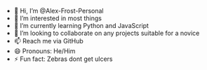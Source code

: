 - 👋 Hi, I’m @Alex-Frost-Personal
- 👀 I’m interested in most things
- 🌱 I’m currently learning Python and JavaScript
- 💞️ I’m looking to collaborate on any projects suitable for a novice
- 📫 Reach me via GitHub
- 😄 Pronouns: He/Him
- ⚡ Fun fact: Zebras dont get ulcers

<!---
Alex-Frost-Personal/Alex-Frost-Personal is a ✨ special ✨ repository because its `README.md` (this file) appears on your GitHub profile.
You can click the Preview link to take a look at your changes.
--->
